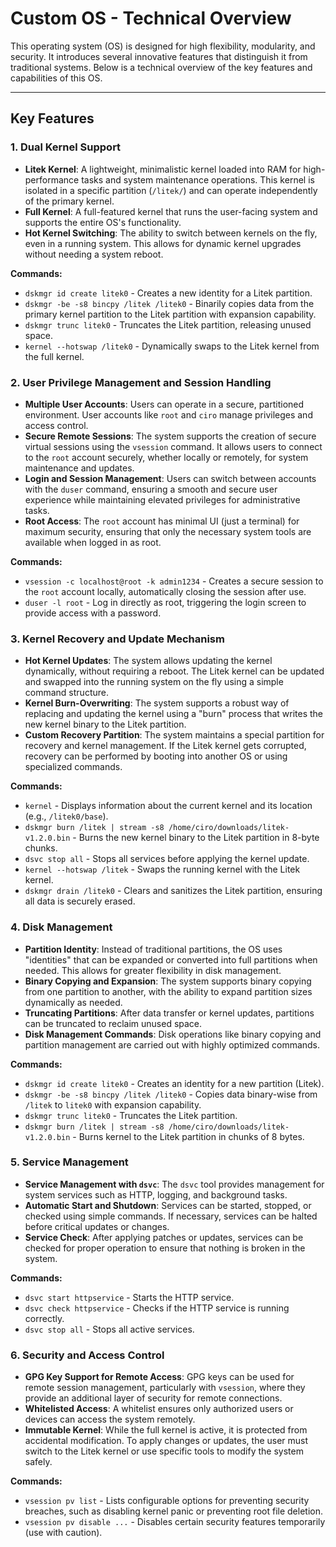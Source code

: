 # Custom OS - Technical Overview

This operating system (OS) is designed for high flexibility, modularity, and security. It introduces several innovative features that distinguish it from traditional systems. Below is a technical overview of the key features and capabilities of this OS.

---

## Key Features

### 1. **Dual Kernel Support**
   - **Litek Kernel**: A lightweight, minimalistic kernel loaded into RAM for high-performance tasks and system maintenance operations. This kernel is isolated in a specific partition (`/litek/`) and can operate independently of the primary kernel.
   - **Full Kernel**: A full-featured kernel that runs the user-facing system and supports the entire OS's functionality.
   - **Hot Kernel Switching**: The ability to switch between kernels on the fly, even in a running system. This allows for dynamic kernel upgrades without needing a system reboot.

   **Commands:**
   - `dskmgr id create litek0` - Creates a new identity for a Litek partition.
   - `dskmgr -be -s8 bincpy /litek /litek0` - Binarily copies data from the primary kernel partition to the Litek partition with expansion capability.
   - `dskmgr trunc litek0` - Truncates the Litek partition, releasing unused space.
   - `kernel --hotswap /litek0` - Dynamically swaps to the Litek kernel from the full kernel.

### 2. **User Privilege Management and Session Handling**
   - **Multiple User Accounts**: Users can operate in a secure, partitioned environment. User accounts like `root` and `ciro` manage privileges and access control.
   - **Secure Remote Sessions**: The system supports the creation of secure virtual sessions using the `vsession` command. It allows users to connect to the `root` account securely, whether locally or remotely, for system maintenance and updates.
   - **Login and Session Management**: Users can switch between accounts with the `duser` command, ensuring a smooth and secure user experience while maintaining elevated privileges for administrative tasks.
   - **Root Access**: The `root` account has minimal UI (just a terminal) for maximum security, ensuring that only the necessary system tools are available when logged in as root.

   **Commands:**
   - `vsession -c localhost@root -k admin1234` - Creates a secure session to the `root` account locally, automatically closing the session after use.
   - `duser -l root` - Log in directly as root, triggering the login screen to provide access with a password.

### 3. **Kernel Recovery and Update Mechanism**
   - **Hot Kernel Updates**: The system allows updating the kernel dynamically, without requiring a reboot. The Litek kernel can be updated and swapped into the running system on the fly using a simple command structure.
   - **Kernel Burn-Overwriting**: The system supports a robust way of replacing and updating the kernel using a "burn" process that writes the new kernel binary to the Litek partition.
   - **Custom Recovery Partition**: The system maintains a special partition for recovery and kernel management. If the Litek kernel gets corrupted, recovery can be performed by booting into another OS or using specialized commands.

   **Commands:**
   - `kernel` - Displays information about the current kernel and its location (e.g., `/litek0/base`).
   - `dskmgr burn /litek | stream -s8 /home/ciro/downloads/litek-v1.2.0.bin` - Burns the new kernel binary to the Litek partition in 8-byte chunks.
   - `dsvc stop all` - Stops all services before applying the kernel update.
   - `kernel --hotswap /litek` - Swaps the running kernel with the Litek kernel.
   - `dskmgr drain /litek0` - Clears and sanitizes the Litek partition, ensuring all data is securely erased.

### 4. **Disk Management**
   - **Partition Identity**: Instead of traditional partitions, the OS uses "identities" that can be expanded or converted into full partitions when needed. This allows for greater flexibility in disk management.
   - **Binary Copying and Expansion**: The system supports binary copying from one partition to another, with the ability to expand partition sizes dynamically as needed.
   - **Truncating Partitions**: After data transfer or kernel updates, partitions can be truncated to reclaim unused space.
   - **Disk Management Commands**: Disk operations like binary copying and partition management are carried out with highly optimized commands.

   **Commands:**
   - `dskmgr id create litek0` - Creates an identity for a new partition (Litek).
   - `dskmgr -be -s8 bincpy /litek /litek0` - Copies data binary-wise from `/litek` to `litek0` with expansion capability.
   - `dskmgr trunc litek0` - Truncates the Litek partition.
   - `dskmgr burn /litek | stream -s8 /home/ciro/downloads/litek-v1.2.0.bin` - Burns kernel to the Litek partition in chunks of 8 bytes.

### 5. **Service Management**
   - **Service Management with `dsvc`**: The `dsvc` tool provides management for system services such as HTTP, logging, and background tasks.
   - **Automatic Start and Shutdown**: Services can be started, stopped, or checked using simple commands. If necessary, services can be halted before critical updates or changes.
   - **Service Check**: After applying patches or updates, services can be checked for proper operation to ensure that nothing is broken in the system.

   **Commands:**
   - `dsvc start httpservice` - Starts the HTTP service.
   - `dsvc check httpservice` - Checks if the HTTP service is running correctly.
   - `dsvc stop all` - Stops all active services.

### 6. **Security and Access Control**
   - **GPG Key Support for Remote Access**: GPG keys can be used for remote session management, particularly with `vsession`, where they provide an additional layer of security for remote connections.
   - **Whitelisted Access**: A whitelist ensures only authorized users or devices can access the system remotely.
   - **Immutable Kernel**: While the full kernel is active, it is protected from accidental modification. To apply changes or updates, the user must switch to the Litek kernel or use specific tools to modify the system safely.

   **Commands:**
   - `vsession pv list` - Lists configurable options for preventing security breaches, such as disabling kernel panic or preventing root file deletion.
   - `vsession pv disable ...` - Disables certain security features temporarily (use with caution).
